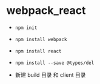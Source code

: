 # webpack_react
* `npm init`

* `npm install webpack`

* `npm install react`

* `npm install --save @types/del`

* 新建 build 目录 和 client 目录
